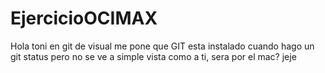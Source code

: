 # EjercicioOCIMAX

Hola toni en git de visual me pone que GIT esta instalado cuando hago un git status pero no se ve a simple vista como a ti, sera por el mac? jeje
